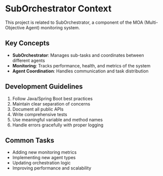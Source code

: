 # SubOrchestrator Context

This project is related to SubOrchestrator, a component of the MOA (Multi-Objective Agent) monitoring system.

## Key Concepts

- **SubOrchestrator**: Manages sub-tasks and coordinates between different agents
- **Monitoring**: Tracks performance, health, and metrics of the system
- **Agent Coordination**: Handles communication and task distribution

## Development Guidelines

1. Follow Java/Spring Boot best practices
2. Maintain clear separation of concerns
3. Document all public APIs
4. Write comprehensive tests
5. Use meaningful variable and method names
6. Handle errors gracefully with proper logging

## Common Tasks

- Adding new monitoring metrics
- Implementing new agent types
- Updating orchestration logic
- Improving performance and scalability
